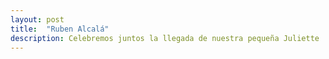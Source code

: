 ```yaml
---
layout: post
title:  "Ruben Alcalá"
description: Celebremos juntos la llegada de nuestra pequeña Juliette 
---
```


